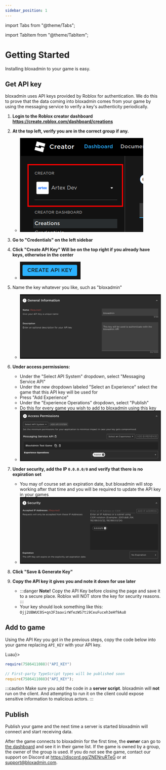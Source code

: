 ```yaml
---
sidebar_position: 1
---
```


import Tabs from "@theme/Tabs";

import TabItem from "@theme/TabItem";

# Getting Started

Installing bloxadmin to your game is easy.

## Get API key

bloxadmin uses API keys provided by Roblox for authentication. We do this to prove that the data
coming into bloxadmin comes from your game by using the messaging service to verify a key's
authenticity periodically.

1. **Login to the Roblox creator dashboard https://create.roblox.com/dashboard/creations**
2. **At the top left, verify you are in the correct group if any.**
    - ![image](./assets/getting-started--api-key--group.png)
3. **Go to "Credentials" on the left sidebar**
4. **Click "Create API Key" Will be on the top right if you already have keys, otherwise in the center**
    - ![image](./assets/getting-started--api-key--create.png)
5. Name the key whatever you like, such as "bloxadmin"
    - ![image](./assets/getting-started--api-key--general.png)
6. **Under access permissions:**
    - Under the "Select API System" dropdown, select "Messaging Service API"
    - Under the new dropdown labeled "Select an Experience" select the game that this API key will be used for
    - Press "Add Experience"
    - Under the "Experience Operations" dropdown, select "Publish"
    - Do this for every game you wish to add to bloxadmin using this key
    - ![image](./assets/getting-started--api-key--permissions.png)

7. **Under security, add the IP `0.0.0.0/0` and verify that there is no expiration set**
    - You may of course set an expiration date, but bloxadmin will stop working after that time and
    you will be required to update the API key in your games
    - ![image](./assets/getting-started--api-key--security.png)
8. **Click "Save & Generate Key"**
9. **Copy the API key it gives you and note it down for use later**
    - :::danger
    **Note!** Copy the API Key before closing the page and save it to a secure place. Roblox will NOT store the key for security reasons.
    :::
    - Your key should look something like this: `Ojj2UBWUC0S+qn3F3aavirWfezWS7ti9CeuFuceh3eHf9Au8`

## Add to game

Using the API Key you got in the previous steps, copy the code below into your
game replacing `API_KEY` with your API key.

<Tabs>
<TabItem value="lua" label={<>Lua<i>u</i></>}>

```lua
require(7586411088)("API_KEY")
```

</TabItem>
<TabItem value="ts" label="Roblox TS">

```ts
// First-party TypeScript types will be published soon
require(7586411088)("API_KEY");
```

</TabItem>
</Tabs>

:::caution
Make sure you add the code in a **server script**. bloxadmin will **not** run on the client. And
attempting to run it on the client could expose sensitive information to malicious actors.
:::

## Publish

Publish your game and the next time a server is started bloxadmin will connect
and start receiving data.

After the game connects to bloxadmin for the first time, the **owner** can go to
[the dashboard](https://bloxadmin.com) and see it in their game list. If the game is owned by a 
group, the owner of the group is used. If you do not see the game, contact our support on Discord
at https://discord.gg/ZNENruRTeG or at support@bloxadmin.com.
